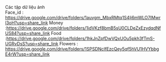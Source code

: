 Các tập dữ liệu ảnh  
Face_id : https://drive.google.com/drive/folders/1auvgm_MbxRMtq1S4lj6mWLO7IMwrl3oH?usp=share_link 
Money :https://drive.google.com/drive/folders/1idVKzf8bmB5sU0CLDeZxEzydqdNfUS84?usp=share_link
Food  :https://drive.google.com/drive/folders/1hkJnZpfDwVQxUOu5pkh3fTmS-UGRvDsS?usp=share_link
Flowers : https://drive.google.com/drive/folders/1SPSDNclfEzcQey5qf5hVU1HVYbbgE4rW?usp=share_link
